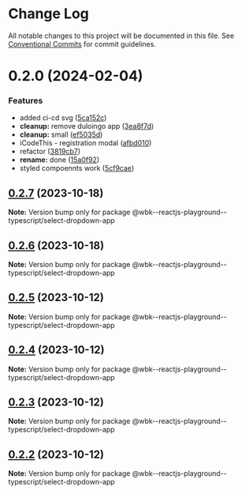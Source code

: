 # Change Log

All notable changes to this project will be documented in this file.
See [Conventional Commits](https://conventionalcommits.org) for commit guidelines.

# 0.2.0 (2024-02-04)

### Features

-   added ci-cd svg ([5ca152c](https://github.com/paulAlexSerban/wbk--reactjs-playground--typescript/commit/5ca152cfa6dc2b1548b7c2ed48d33d5debae9db7))
-   **cleanup:** remove duloingo app ([3ea8f7d](https://github.com/paulAlexSerban/wbk--reactjs-playground--typescript/commit/3ea8f7d47da9759c9ea8f62599a8aa4250b38c3c))
-   **cleanup:** small ([ef5035d](https://github.com/paulAlexSerban/wbk--reactjs-playground--typescript/commit/ef5035dd88231efce920b3a5ed7e94acaaa02811))
-   iCodeThis - registration modal ([afbd010](https://github.com/paulAlexSerban/wbk--reactjs-playground--typescript/commit/afbd01009b1d16bd46b641bf1710db230c3be9bb))
-   refactor ([3819cb7](https://github.com/paulAlexSerban/wbk--reactjs-playground--typescript/commit/3819cb7dabfd32836e6acd0d5a8089b467ea5985))
-   **rename:** done ([15a0f92](https://github.com/paulAlexSerban/wbk--reactjs-playground--typescript/commit/15a0f92f47690da6021269d43d7489cb72cdc514))
-   styled compoennts work ([5cf9cae](https://github.com/paulAlexSerban/wbk--reactjs-playground--typescript/commit/5cf9cae09ec5f9b36f10b44435678947f4bb2f7e))

## [0.2.7](https://github.com/paulAlexSerban/wbk--reactjs-playground--typescript/compare/@wbk--reactjs-playground--typescript/select-dropdown-app@0.2.6...@wbk--reactjs-playground--typescript/select-dropdown-app@0.2.7) (2023-10-18)

**Note:** Version bump only for package @wbk--reactjs-playground--typescript/select-dropdown-app

## [0.2.6](https://github.com/paulAlexSerban/wbk--reactjs-playground--typescript/compare/@wbk--reactjs-playground--typescript/select-dropdown-app@0.2.5...@wbk--reactjs-playground--typescript/select-dropdown-app@0.2.6) (2023-10-18)

**Note:** Version bump only for package @wbk--reactjs-playground--typescript/select-dropdown-app

## [0.2.5](https://github.com/paulAlexSerban/wbk--reactjs-playground--typescript/compare/@wbk--reactjs-playground--typescript/select-dropdown-app@0.2.4...@wbk--reactjs-playground--typescript/select-dropdown-app@0.2.5) (2023-10-12)

**Note:** Version bump only for package @wbk--reactjs-playground--typescript/select-dropdown-app

## [0.2.4](https://github.com/paulAlexSerban/wbk--reactjs-playground--typescript/compare/@wbk--reactjs-playground--typescript/select-dropdown-app@0.2.3...@wbk--reactjs-playground--typescript/select-dropdown-app@0.2.4) (2023-10-12)

**Note:** Version bump only for package @wbk--reactjs-playground--typescript/select-dropdown-app

## [0.2.3](https://github.com/paulAlexSerban/wbk--reactjs-playground--typescript/compare/@wbk--reactjs-playground--typescript/select-dropdown-app@0.2.2...@wbk--reactjs-playground--typescript/select-dropdown-app@0.2.3) (2023-10-12)

**Note:** Version bump only for package @wbk--reactjs-playground--typescript/select-dropdown-app

## [0.2.2](https://github.com/paulAlexSerban/wbk--reactjs-playground--typescript/compare/@wbk--reactjs-playground--typescript/select-dropdown-app@0.2.1...@wbk--reactjs-playground--typescript/select-dropdown-app@0.2.2) (2023-10-12)

**Note:** Version bump only for package @wbk--reactjs-playground--typescript/select-dropdown-app
